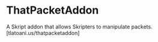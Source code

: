 # ThatPacketAddon
A Skript addon that allows Skripters to manipulate packets. [tlatoani.us/thatpacketaddon]
